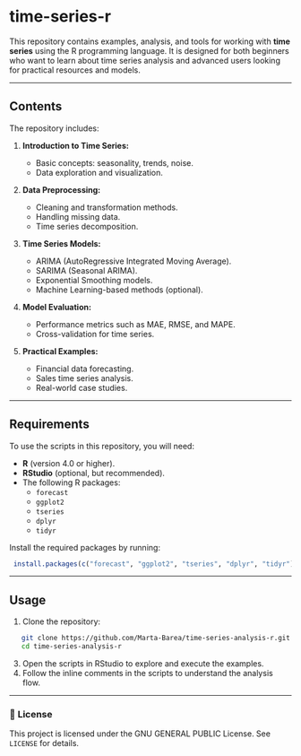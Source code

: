 # **time-series-r**

This repository contains examples, analysis, and tools for working with **time series** using the R programming language. It is designed for both beginners who want to learn about time series analysis and advanced users looking for practical resources and models.

---

## **Contents**
The repository includes:

1. **Introduction to Time Series:**
   - Basic concepts: seasonality, trends, noise.
   - Data exploration and visualization.

2. **Data Preprocessing:**
   - Cleaning and transformation methods.
   - Handling missing data.
   - Time series decomposition.

3. **Time Series Models:**
   - ARIMA (AutoRegressive Integrated Moving Average).
   - SARIMA (Seasonal ARIMA).
   - Exponential Smoothing models.
   - Machine Learning-based methods (optional).

4. **Model Evaluation:**
   - Performance metrics such as MAE, RMSE, and MAPE.
   - Cross-validation for time series.

5. **Practical Examples:**
   - Financial data forecasting.
   - Sales time series analysis.
   - Real-world case studies.
  
---

## **Requirements**
To use the scripts in this repository, you will need:

- **R** (version 4.0 or higher).
- **RStudio** (optional, but recommended).
- The following R packages:
  - `forecast`
  - `ggplot2`
  - `tseries`
  - `dplyr`
  - `tidyr`

Install the required packages by running:
```R
 install.packages(c("forecast", "ggplot2", "tseries", "dplyr", "tidyr"))
```

---
## **Usage**

1. Clone the repository:
```bash
   git clone https://github.com/Marta-Barea/time-series-analysis-r.git
   cd time-series-analysis-r
```
3. Open the scripts in RStudio to explore and execute the examples.
4. Follow the inline comments in the scripts to understand the analysis flow.

---

### 📜 **License**
This project is licensed under the GNU GENERAL PUBLIC License. See `LICENSE` for details.

